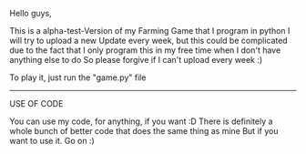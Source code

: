 Hello guys,

This is a alpha-test-Version of my Farming Game that I program in python
I will try to upload a new Update every week, but this could be complicated due to the fact that I only program this in my free time when I don't have anything else to do
So please forgive if I can't upload every week :)


To play it, just run the "game.py" file

----------
USE OF CODE

You can use my code, for anything, if you want :D
There is definitely a whole bunch of better code that does the same thing as mine
But if you want to use it. Go on :)
